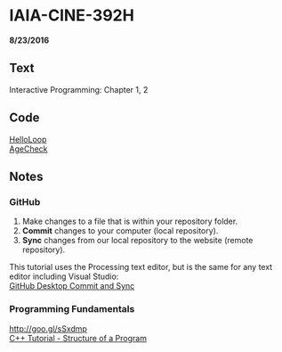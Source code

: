 # IAIA-CINE-392H
**8/23/2016**

## Text
Interactive Programming: Chapter 1, 2  

## Code
[HelloLoop](../c++/002_HelloLoop/main.cpp)  
[AgeCheck](../c++/003_AgeCheck/main.cpp)  

## Notes

### GitHub 
1. Make changes to a file that is within your repository folder.  
2. **Commit** changes to your computer (local repository).  
3. **Sync** changes from our local repository to the website (remote repository). 

This tutorial uses the Processing text editor, but is the same for any text editor including Visual Studio:   
[GitHub Desktop Commit and Sync](https://goo.gl/I6p9Ml)

### Programming Fundamentals 
http://goo.gl/sSxdmp  
[C++ Tutorial - Structure of a Program](http://www.cplusplus.com/doc/tutorial/program_structure/)  
